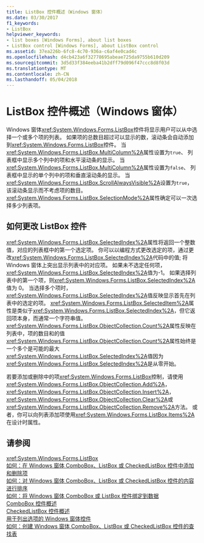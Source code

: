 ```yaml
---
title: ListBox 控件概述（Windows 窗体）
ms.date: 03/30/2017
f1_keywords:
- ListBox
helpviewer_keywords:
- list boxes [Windows Forms], about list boxes
- ListBox control [Windows Forms], about ListBox control
ms.assetid: 37ea226b-6fc8-4c70-936a-c6af4e0cad4c
ms.openlocfilehash: d4cb423a6f32778695abeae725da9755b610d209
ms.sourcegitcommit: 3d5d33f384eeba41b2dff79d096f47ccc8d8f03d
ms.translationtype: MT
ms.contentlocale: zh-CN
ms.lasthandoff: 05/04/2018
---
```

# <a name="listbox-control-overview-windows-forms"></a>ListBox 控件概述（Windows 窗体）
Windows 窗体<xref:System.Windows.Forms.ListBox>控件将显示用户可以从中选择一个或多个项的列表。 如果项的总数目超过可以显示的数，滚动条会自动添加到<xref:System.Windows.Forms.ListBox>控件。 当<xref:System.Windows.Forms.ListBox.MultiColumn%2A>属性设置为`true`、 列表框中显示多个列中的项和水平滚动条的显示。 当<xref:System.Windows.Forms.ListBox.MultiColumn%2A>属性设置为`false`、 列表框中显示的单个列中的项和垂直滚动条的显示。 当<xref:System.Windows.Forms.ListBox.ScrollAlwaysVisible%2A>设置为`true`，该滚动条显示而不考虑项的数目。 <xref:System.Windows.Forms.ListBox.SelectionMode%2A>属性确定可以一次选择多少列表项。  
  
## <a name="ways-to-change-the-listbox-control"></a>如何更改 ListBox 控件  
 <xref:System.Windows.Forms.ListBox.SelectedIndex%2A>属性将返回一个整数值，对应的列表框中的第一个选定项。 你可以以编程方式更改选定的项，通过更改<xref:System.Windows.Forms.ListBox.SelectedIndex%2A>代码中的值; 将 Windows 窗体上突出显示列表中的对应项。 如果未不选定任何项，<xref:System.Windows.Forms.ListBox.SelectedIndex%2A>值为-1。 如果选择列表中的第一个项，则<xref:System.Windows.Forms.ListBox.SelectedIndex%2A>值为 0。 当选择多个项时，<xref:System.Windows.Forms.ListBox.SelectedIndex%2A>值反映显示首先在列表中的选定的项。 <xref:System.Windows.Forms.ListBox.SelectedItem%2A>属性是类似于<xref:System.Windows.Forms.ListBox.SelectedIndex%2A>，但它返回项本身，而通常一个字符串值。 <xref:System.Windows.Forms.ListBox.ObjectCollection.Count%2A>属性反映在列表中，项的数目和的值<xref:System.Windows.Forms.ListBox.ObjectCollection.Count%2A>属性始终是一个多个是可能的最大<xref:System.Windows.Forms.ListBox.SelectedIndex%2A>值因为<xref:System.Windows.Forms.ListBox.SelectedIndex%2A>是从零开始。  
  
 若要添加或删除中的项<xref:System.Windows.Forms.ListBox>控制，请使用<xref:System.Windows.Forms.ListBox.ObjectCollection.Add%2A>， <xref:System.Windows.Forms.ListBox.ObjectCollection.Insert%2A>，<xref:System.Windows.Forms.ListBox.ObjectCollection.Clear%2A>或<xref:System.Windows.Forms.ListBox.ObjectCollection.Remove%2A>方法。 或者，你可以向列表添加项使用<xref:System.Windows.Forms.ListBox.Items%2A>在设计时属性。  
  
## <a name="see-also"></a>请参阅  
 <xref:System.Windows.Forms.ListBox>  
 [如何：在 Windows 窗体 ComboBox、ListBox 或 CheckedListBox 控件中添加和删除项](../../../../docs/framework/winforms/controls/add-and-remove-items-from-a-wf-combobox.md)  
 [如何：对 Windows 窗体 ComboBox、ListBox 或 CheckedListBox 控件的内容进行排序](../../../../docs/framework/winforms/controls/sort-the-contents-of-a-wf-combobox-listbox-or-checkedlistbox-control.md)  
 [如何：将 Windows 窗体 ComboBox 或 ListBox 控件绑定到数据](../../../../docs/framework/winforms/controls/how-to-bind-a-windows-forms-combobox-or-listbox-control-to-data.md)  
 [ComboBox 控件概述](../../../../docs/framework/winforms/controls/combobox-control-overview-windows-forms.md)  
 [CheckedListBox 控件概述](../../../../docs/framework/winforms/controls/checkedlistbox-control-overview-windows-forms.md)  
 [用于列出选项的 Windows 窗体控件](../../../../docs/framework/winforms/controls/windows-forms-controls-used-to-list-options.md)  
 [如何：创建 Windows 窗体 ComboBox、ListBox 或 CheckedListBox 控件的查找表](../../../../docs/framework/winforms/controls/create-a-lookup-table-for-a-wf-combobox-listbox.md)
